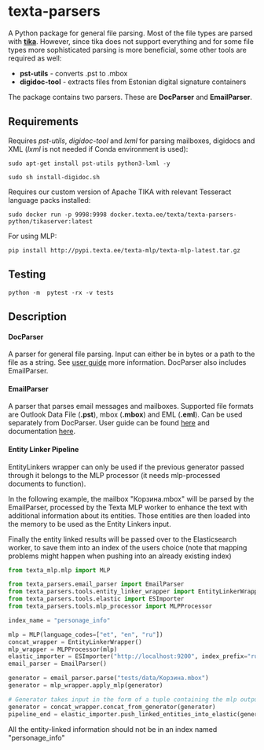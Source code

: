 # texta-parsers

A Python package for general file parsing. Most of the file types are parsed with **[tika](http://tika.apache.org/)**. 
However, since tika does not support everything and for some file types more sophisticated parsing is more beneficial, some other tools are required as well:

* **pst-utils** - converts .pst to .mbox
* **digidoc-tool** - extracts files from Estonian digital signature containers

The package contains two parsers. These are **DocParser** and **EmailParser**. 


## Requirements

Requires *pst-utils*, *digidoc-tool* and *lxml* for parsing mailboxes, digidocs and XML (*lxml* is not needed if Conda environment is used):

`sudo apt-get install pst-utils python3-lxml -y`

`sudo sh install-digidoc.sh`

Requires our custom version of Apache TIKA with relevant Tesseract language packs installed:

`sudo docker run -p 9998:9998 docker.texta.ee/texta/texta-parsers-python/tikaserver:latest`

For using MLP:

`pip install http://pypi.texta.ee/texta-mlp/texta-mlp-latest.tar.gz`


## Testing

`python -m  pytest -rx -v tests`


## Description

#### DocParser

A parser for general file parsing. Input can either be in bytes or a path to the file as a string. See [user guide](https://git.texta.ee/texta/email-parser/-/wikis/DocParser/User-Guide/Getting-started) more information. DocParser also includes EmailParser.

#### EmailParser

A parser that parses email messages and mailboxes. Supported file formats are Outlook Data File (**.pst**), mbox (**.mbox**) and EML (**.eml**). Can be used separately from DocParser.
User guide can be found [here](https://git.texta.ee/texta/email-parser/-/wikis/EmailParser/User-Guide/Getting-started) and documentation [here](https://git.texta.ee/texta/email-parser/-/wikis/EmailParser/Documentation/1.2.1).


#### Entity Linker Pipeline

EntityLinkers wrapper can only be used if the previous generator passed through
it belongs to the MLP processor (it needs mlp-processed documents to function).

In the following example, the mailbox "Корзина.mbox" will be parsed by the EmailParser,
processed by the Texta MLP worker to enhance the text with additional information about its entities.
Those entities are then loaded into the memory to be used as the Entity Linkers input.

Finally the entity linked results will be passed over to the Elasticsearch worker, to save them into an index
of the users choice (note that mapping problems might happen when pushing into an already existing index)


```python
from texta_mlp.mlp import MLP

from texta_parsers.email_parser import EmailParser
from texta_parsers.tools.entity_linker_wrapper import EntityLinkerWrapper
from texta_parsers.tools.elastic import ESImporter
from texta_parsers.tools.mlp_processor import MLPProcessor

index_name = "personage_info"

mlp = MLP(language_codes=["et", "en", "ru"])
concat_wrapper = EntityLinkerWrapper()
mlp_wrapper = MLPProcessor(mlp)
elastic_importer = ESImporter("http://localhost:9200", index_prefix="rus")
email_parser = EmailParser()

generator = email_parser.parse("tests/data/Корзина.mbox")
generator = mlp_wrapper.apply_mlp(generator)

# Generator takes input in the form of a tuple containing the mlp output dictionary and a list (for attachments).
generator = concat_wrapper.concat_from_generator(generator)
pipeline_end = elastic_importer.push_linked_entities_into_elastic(generator, index_name)
```

All the entity-linked information should not be in an index named "personage_info"

